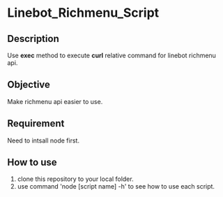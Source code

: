 # Linebot_Richmenu_Script
## Description
Use **exec** method to execute **curl** relative command for linebot richmenu api.

## Objective
Make richmenu api easier to use.

## Requirement
Need to intsall node first.

## How to use
1. clone this repository to your local folder.
2. use command 'node [script name] -h'
to see how to use each script.
